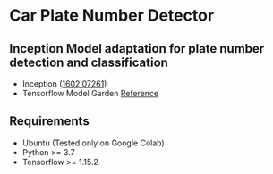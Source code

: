 # Car Plate Number Detector
## Inception Model adaptation for plate number detection and classification

* Inception ([1602.07261](https://arxiv.org/pdf/1602.07261v1.pdf))
* Tensorflow Model Garden [Reference](https://github.com/tensorflow/models#readme)

## Requirements
* Ubuntu (Tested only on Google Colab)
* Python >= 3.7
* Tensorflow >= 1.15.2



